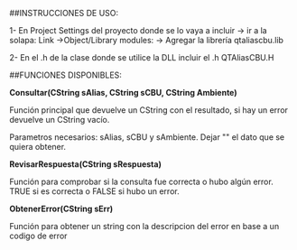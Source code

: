 ##INSTRUCCIONES DE USO:

1- En Project Settings del proyecto donde se lo vaya a incluir -> ir a la solapa: Link ->Object/Library modules: -> Agregar la librería qtaliascbu.lib

2- En el .h de la clase donde se utilice la DLL incluir el .h QTAliasCBU.H

##FUNCIONES DISPONIBLES:

**Consultar(CString sAlias, CString sCBU, CString Ambiente)**

Función principal que devuelve un CString con el resultado, si hay un error devuelve un CString vacío.

Parametros necesarios: sAlias, sCBU y sAmbiente. Dejar "" el dato que se quiera obtener.

**RevisarRespuesta(CString sRespuesta)**

Función para comprobar si la consulta fue correcta o hubo algún error. TRUE si es correcta o FALSE si hubo un error.

**ObtenerError(CString sErr)**

Función para obtener un string con la descripcion del error en base a un codigo de error
